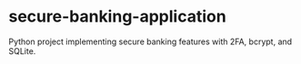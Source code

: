 # secure-banking-application
Python project implementing secure banking features with 2FA, bcrypt, and SQLite.
